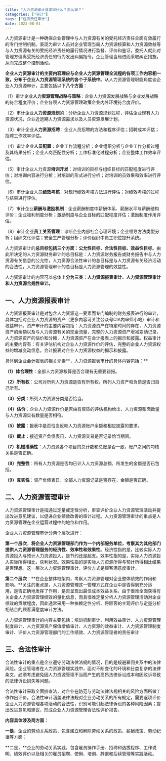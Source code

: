 ```yaml
---
title: "人力资源审计具体审什么？怎么审？"
categories: ["审计"]
tags: ["经济责任审计"]
date: 2023-08-01
---
```

人力资源审计是一种确保企业管理中与人力资源有关的受托经济责任全面有效履行的专门控制机制。表现为审计人员对企业管理当局人力资源核算和人力资源效益等与人力资源有关的受托经济责任的履行情况进行监督、评价和鉴证，委托人就此对管理方偏离受托经济责任的行为发出纠偏指令，企业管理当局进而采取纠正措施，从而完成整个控制活动。

**企业人力资源审计的主要内容理应与企业人力资源管理全流程的各项工作内容相一致，分布于企业人力资源管理系统的各个子系统中**。从人力资源管理职能角度谈企业人力资源审计，主要包括以下**八个方面**：

（1）审计企业**人力资源管理战略与策略**：企业人力资源发展战略与企业发展战略的符合程度评价；企业各项人力资源管理政策企业内外环境符合度评价。

（2）审计企业**人力资源规划**的：分析企业人力资源规划过程，评估企业现有人力资源状况，企业近远期人力资源需求以及人员资源发展计划。

（3）审计企业**人力资源招聘**：企业人员招聘的方法和程序评估；招聘成本评估；招聘工作效率评估。

（4）审计企业**人员配置**：企业工作流程分析；企业组织分析与企业工作分析过程及其结果分析；企业人岗匹配性分析；工作标准化过程分析；企业整体工作效率评估。

（5）审计企业人力资源**培训开发**：对培训的目标与组织目标的匹配程度进行评估；对培训内容进行分析；对培训的形式进行分析；对培训的员效果和效率进行评估。

（6）审计企业人员**绩效考核**：对现行绩效考核方法进行评估；对绩效考核的过程与结果进行评估。

（7）审计企业**薪酬与激励机制**：企业薪酬制度中薪酬体系、薪酬水平与薪酬结构评价；企业福利制度分析；激励制度与企业目标的匹配程度评估；激励制度作用评估。

（8）审计企业**员工关系管理**：诊断企业内部社会心理环境；企业领导方法类型分析；组织文化评估；安全生产管理分析；评价组织中员工职位提升系统。

人力资源审计的**总目标包括三个方面：公允性目标、合法性目标、效益性目标**。由此所决定的人力资源财务审计的总目标是：人力资源财务报告或财务报告中与人力资源有关信息的公允性，人力资源合法性审计的总目标是与人力资源有关经济活动的合法性，人力资源管理审计的总目标是人力资源管理的效益性。

人力资源审计的内容可以总体上**分为三类：人力资源报表审计、人力资源管理审计和人力资源合规性审计。**

## 一、人力资源报表审计

人力资源报表审计是对包含人力资源这一要素而专门编制的财务报表进行的审计，具体包括对企业人力资源的资产（更多内容可关注公众号CIA内审师小站）审计和权益审计。资产审计的主要内容包括：人力资源资产在特定时间的存在，人力资源资产的余额以及与人力资源有关的现金流量，完整的人力资源资产增减变动记录，人力资源资产的估价和分摊，人力资源资产在会计报表上的揭示和披露。权益审计的主要内容有：有关评估机构对企业人力资源作价的评估，完整的企业人力资源权益的增减变动信息，会计报表对企业人力资源权益的揭示和披露。

具体到企业会计报表的相关元素**，人力资源报表审计的具体内容包括：**

**（1）体合理性**：全部人力资源核算是否合理有无重要错报。

**（2）所有权**：公司对所列人力资源是否有所有权，所列人力资产和负债是否归自己所有。

**（3）分类**：所列人力资源分类是否恰当。

**（4）估价**：企业人力资源作价是否由有资质的评估机构给出，人力资源账面数量与人力资源实有数量是否相符。

**（5）披露**：报表中是否恰当反映人力资源账户余额和相应披露的要求。

**（6）截止**：接近资产负债表日，人力资源交易是否记录恰当期间。

**（7）机械准确性**：人力资源各个项目的总计数和总账是否一致，账户之间的勾稽关系是否正确。

**（8）完整性**：所有人力资源是否均已计入人力资源总额，所发生的金额是否已包括。

**（9）真实性**：资产负债表日，全部人力资源记录是否存在，金额是否正确。

## 二、人力资源管理审计

人力资源管理审计是指通过定量或定性分析，审查评价企业人力资源管理活动并提出改进意见建议，以促进企业绩效改善的审计过程。人力资源管理审计的重点是人力资源管理在企业运营过程中的地位和作用。

企业人力资源管理审计分两个层次进行：

**第一个层次**，**将企业人力资源管理部门作为一个内部服务单位，考察其为其他部门提供人力资源管理服务的经济性、效率性和效果性**。经济性指的是，比较实际人力资源投入与预计人力资源投入，是节约还是超支。效率性指的是，实际人力资源投入实际所得相比，获利状况。效果性指的是实际人力资源所得与预计所得相比结果是否理想。这一层次人力资源管理审计，评价方式是顾客满意度审计。

**第二个层次**：**在企业整体框架内，考察人力资源管理对企业整体绩效的作用和影响。**关注的重点是，人力资源管理这一管理方式在企业中是否得到充分运用，是否正确地发挥了作用，是否呈现出最佳成本效益关系。由于很难全面获得有关企业人力资源管理绩效的量化信息，而且很难定量分析人力资源管理活动对企业绩效的贡献程度，因此通常采用一种依赖定性分析、将顾客的主观评价与定量分析相结合的顾客满意度审计方法。

人力资源管理审计的内容主要包括：培训机制审计、利用效益审计、人力资源管理制度审计、人力资源资产保值增值审计、人力资源的效益审计、人力资源管理制度审计、评价人力资源管理部门的工作绩效、人力资源管理者的责任审计

## 三、合法性审计

合法性审计的重点是企业遵守劳动法律法规的情况，目的是规避雇佣关系中的法律风险。企业管理者在人力资源管理实践中，面对不断变化的环境和日益复杂的法律条文，必须考虑避免因人力资源管理不当而产生的高昂法律诉讼成本和因败诉导致的法律诉讼损失等问题。

合法性审计采取全面排查法，对企业在防范与劳动法律法规相关的风险方面所做工作作出评价。合法性审计涵盖法律法规对企业劳动关系的所有规定，需要逐项评价企业人力资源管理各项活动的合法性，识别可能引起法律诉讼的各种风险因素；提出改进意见和建议，形成企业人力资源管理合法性评价报告。 

**内容具体涉及两方面：**

**一是**，企业的劳动关系政策，包含建立和解除劳动关系的政策、薪酬政策、劳动纪律等方面；

**二是，**企业的劳动关系实践，包含雇员操作手册、招聘和选拔程序、工作说明、绩效评价以及相关的雇员招聘、使用、培训、辞退和后续管理等实践活动。